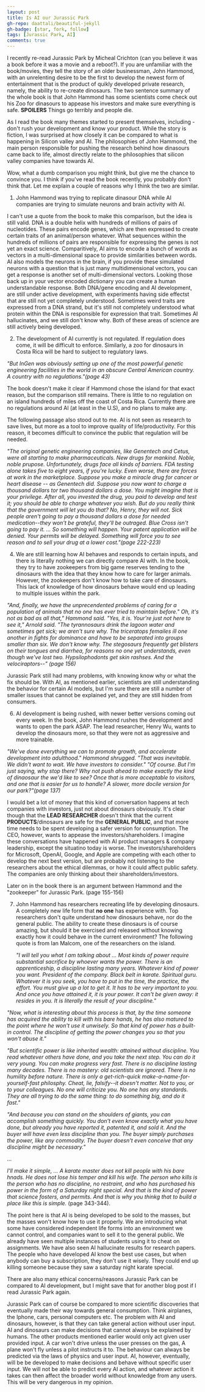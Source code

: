 ```yaml
---
layout: post
title: Is AI our Jurassic Park
gh-repo: daattali/beautiful-jekyll
gh-badge: [star, fork, follow]
tags: [Jurassic Park, AI]
comments: true
---
```


I recently re-read Jurassic Park by Micheal Crichton (can you believe it was a book before it was a movie and a reboot?). If you are unfamiliar with the book/movies, they tell the story of an older businessman, John Hammond, with an unrelenting desire to be the first to develop the newest form of entertainment that is the product of quikly developed private research, namely, the ability to re-create dinosaurs. The two sentence summary of the whole book is that John Hammond has some scientists come check out his Zoo for dinasours to appease his investors and make sure everything is safe. **SPOILERS** Things go terribly and people die. 

As I read the book many themes started to present themselves, including - don't rush your development and know your product. While the story is fiction, I was surprised at how closely it can be compared to what is happening in Silicon valley and AI. The philosophies of John Hammond, the main person responsible for pushing the research behind how dinasours came back to life, almost directly relate to the philosophies that silicon valley companies have towards AI.

Wow, what a dumb comparison you might think, but give me the chance to convince you. I think if you've read the book recently, you probably don't think that. Let me explain a couple of reasons why I think the two are similar. 

1. John Hammond was trying to replicate dinasour DNA while AI companies are trying to simulate neurons and brain activity with AI.

I can't use a quote from the book to make this comparison, but the idea is still valid. DNA is a double helix with hundreds of millions of pairs of nucleotides. These pairs encode genes, which are then expressed to create certain traits of an animal/person whatever. What sequences within the hundreds of millions of pairs are responsible for expressing the genes is not yet an exact science. Comparitively, AI aims to encode a bunch of words as vectors in a multi-dimensional space to provide similarities between words. AI also models the neurons in the brain, if you provide these simulated neurons with a question that is just many multidimensional vectors, you can get a response is another set of multi-dimensional vectors. Looking those back up in your vector encoded dictionary you can create a human understandable response. Both DNA/gene encoding and AI development, are still under active development, with experiments having side effectst that are still not yet completely understood. Sometimes weird traits are expressed from a DNA strand, but it's still not completely understood what protein within the DNA is responsible for expression that trait. Sometimes AI hallucinates, and we still don't know why. Both of these areas of science are still actively being developed.

2. The development of AI currently is not regulated. If regulation does come, it will be difficult to enforce. Similarly, a zoo for dinosaurs in Costa Rica will be hard to subject to regulatory laws.

<!-- The main reason John Hammond put Jurassic Park on an Island in Costa Rica is because he could escape regulation. Currently there is no regulation on AI. Of course, any regulation will be difficult to enforce, but governments are doing absolutely nothing to combat how fast AI is developing. They seem more focused on banning tiktok than on protecting jobs that AI is not yet ready to replace. -->

_"But InGen was obviously setting up one of the most powerful genetic engineering facilities in the world in an obscure Central American country. A country with no regulations."(page 43)_

The book doesn't make it clear if Hammond chose the island for that exact reason, but the comparison still remains. There is little to no regulation on an island hundreds of miles off the coast of Costa Rica. Currently there are no regulations around AI (at least in the U.S), and no plans to make any.

The following passage also stood out to me. AI is not seen as research to save lives, but more as a tool to improve quality of life/productivity. For this reason, it becomes difficult to convince the public that regulation will be needed.

_"The original genetic engineering companies, like Genentech and Cetus, were all starting to make pharmaceuticals. New drugs for mankind. Noble, noble prupose. Unfortunately, drugs face all kinds of barriers. FDA testing alone takes five to eight years, if you're lucky. Even worse, there are forces at work in the marketplace. Suppose you make a miracle drug for cancer or heart disease -- as Genentech did. Suppose you now want to charge a thousand dollars tor two thousand dollars a dose. You might imagine that is your privilege. After all, you invested the drug, you paid to develop and test it; you should be able to charge whatever you wish. But do you really think that the government will let you do that? No, Henry, they will not. Sick people aren't going to pay a thousand dollars a dose for needed medication--they won't be grateful, they'll be outraged. Blue Cross isn't going to pay it. ... So something will happen. Your patent application will be denied. Your permits will be delayed. Something will force you to see reason and to sell your drug at a lower cost."(page 222-223)_

<!-- This is a direct quote from Hammond. ChatGPT and other AI product will most likely be seen as a tool to help develop many new products, but it will also be used to replace many jobs. Nobody will **need it** it to live, but eventually, I can imagine that going without some form of AI every day will be extremely difficult. That will then give AI companies the ability to charge what they want. -->

4. We are still learning how AI behaves and responds to certain inputs, and there is literally nothing we can directly compare AI with. In the book, they try to have zookeepers from big game reserves tending to the dinosaurs with the idea that they know how to care for larger animals. However, the zookeepers don't know how to take care of dinosaurs. This lack of knowledge of how dinosaurs behave would end up leading to multiple issues within the park. 

_"And, finally, we have the unprecendented problems of caring for a population of animals that no one has ever tried to maintain before." Oh, it's not as bad as all that," Hammond said. "Yes, it is. Your're just not here to see it," Arnold said. "The tyrannosaurs drink the lagoon water and sometimes get sick; we aren't sure why. The triceratops femailes ill one another in fights for dominance and have to be separated into groups smaller than six. We don't know why. The stegosaurs frequently get blisters on their tongues and diarrhea, for reasons no one yet understands, even though we've lost two. Hypsilophodonts get skin rashses. And the velociraptors--" (page 156)_

Jurassic Park still had many problems, with knowing know why or what the fix should be. With AI, as mentioned earlier, scientists are still understanding the behavior for certain AI models, but I'm sure there are still a number of smaller issues that cannot be explained yet, and they are still hidden from consumers. 

6. AI development is being rushed, with newer better versions coming out every week. In the book, John Hammond rushes the development and wants to open the park ASAP. The lead researcher, Henry Wu, wants to develop the dinosaurs more, so that they were not as aggressive and more trainable.

<!-- _"\"You want to replace the current stock of animals?\" Hammond said. 
\"Yes I do\". 
\"Why? Whats wrong with them?\"
\"Nothing,\" Wu said, \"except that they're real dinosaurs\"
\"That's what I asked for, Henry,\" Hammond said, smiling. \"And that's what you gave me.\"
...
\"Right now, as we stand here, almost no on in the world has ever seen an actual dinosaur. Nobody knows what they're really like... We could easily breed slower, more domesticated dinosaurs\"
...
\"The want the real thing\" [Hammond]
\"But that's my point,\" Wu said. \"I don't think they do. They want to see their expectation, which "
"_ -->


_\"We've done everything we can to promote growth, and accelerate development into adulthood.\"
Hammond shrugged. \"That was inevitable. We didn't want to wait. We have investors to consider.\"
\"Of course. But I'm just saying, why stop there? Why not push ahead to make exactly the kind of dinaosaur the we'd like to see? Once that is more acceptable to visitors, and one that is easier for us to handle? A slower, more docile version for our park?\"(page 137)_

I would bet a lot of money that this kind of conversation happens at tech companies with investors, just not about dinosaurs obviously. It's clear though that the **LEAD RESEARCHER** doesn't think that the current **PRODUCTS**/dinosaurs are safe for the **GENERAL PUBLIC**, and that more time needs to be spent developing a safer version for consumption. The CEO, however, wants to appease the investors/shareholders. I imagine these conversations have happened with AI product managers & company leadership, except the situatino today is worse. The investors/shareholders for Microsoft, OpenAI, Google, and Apple are competing with each other to develop the next best version, but are probably not listening to the researchers about the ethical dilemmas, or how it could affect public safety. The companies are only thinking about their shareholders/investors.

Later on in the book there is an argument between Hammond and the "zookeeper" for Jurassic Park. (page 155-156)

7. John Hammond has researchers recreating life by developing dinosaurs. A completely new life form that **no one** has experience with. Top researchers don't quite understand how dinosaurs behave, nor do the general public. The ability to create these dinosaurs is of course amazing, but should it be exercised and released without knowing exactly how it could behave in the current environment? The following quote is from Ian Malcom, one of the researchers on the island.

   _"I will tell you what I am talking about ... Most kinds of power require substantial sacrifice by whoever wants the power. There is an apprenticeship, a discipline lasting many years. Whatever kind of power you want. President of the company. Black belt in karate. Spiritual guru. Whatever it is you seek, you have to put in the time, the practice, the effort. You must give up a lot to get it. It has to be very important to you. And once you have attained it, it is your power. It can't be given away: it resides in you. It is literally the result of your discipline."_
   
  _"Now, what is interesting about this process is that, by the time someone has acquired the ability to kill with his bare hands, he has also matured to the point where he won't use it unwisely. So that kind of power has a built-in control. The discipline of getting the power changes you so that you won't abuse it."_
  
   _"But scientific power is like inherited wealth: attained without discipline. You read whatever others have done, and you take the next step. You can do it very young. You can make progress very fast. There is no discipline lasting many decades. There is no mastery: old scientists are ignored. There is no humility before nature. There is only a get-rich-quick make-a-name-for-yourself-fast philosphy. Cheat, lie, falsify--it doesn't matter. Not to you, or to your colleagues. No one will criticize you. No one has any standards. They are all trying to do the same thing: to do something big, and do it fast."_
   
  _"And because you can stand on the shoulders of giants, you can accomplish something quickly. You don't even know exactly what you have done, but already you have reported it, patented it, and sold it. And the buyer will have even less discipline than you. The buyer simply purchases the power, like any commodity. The buyer doesn't even conceive that any discipline might be necessary."_
  
   ...
   
   _I'll make it simple, ... A karate master does not kill people with his bare hnads. He does not lose his temper and kill his wife. The person who kills is the person who has no discipline, no restraint, and who has purchased his power in the form of a Saturday night special. And that is the kind of power that science fosters, and permits. And that is why you thinkg that to build a place like this is simple._ (page 343-344).



The point here is that AI is being developed to be sold to the masses, but the masses won't know how to use it properly. We are introducing what some have considered independent life forms into an environment we cannot control, and companies want to sell it to the general public. We already have seen multiple instances of students using it to cheat on assignments. We have also seen AI hallucinate results for research papers. The people who have developed AI know the best use cases, but when anybody can buy a subscription, they don't use it wisely. They could end up killing someone because they saw a saturday night karate special.

There are also many ethical concerns/reasons Jurassic Park can be compared to AI development, but I might save that for another blog post if I read Jurassic Park again.

Jurassic Park can of course be compared to more scientific discoveries that eventually made their way towards general consumption. Think airplanes, the Iphone, cars, personal computers etc. The problem with AI and dinosaurs, however, is that they can take general action without user input. AI and dinosaurs can make decisions that cannot always be explained by humans. The other products mentioned earlier would only act given user provided input. A car won't drive unless the user presses on the gas, A plane won't fly unless a pilot instructs it to. The behaviour can always be predicted via the laws of physics and user input. AI, however, eventually, will be be developed to make decisions and behave without specific user input. We will not be able to predict every AI action, and whatever action it takes can then affect the broader world without knowledge from any users. This will be very dangerous in my opinion.



